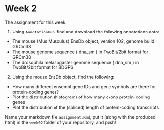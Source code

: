 # Week 2

The assignment for this week:

1. Using `AnnotationHub`, find and download the following annotations data:
 - The mouse (Mus Musculus) EnsDb object, version 102, genome build GRCm38
 - The mouse genome sequence ( dna_sm ) in TwoBit/2bit format for GRCm38
 - The drosophila melanogaster genome sequence ( dna_sm ) in TwoBit/2bit format for BDGP6

2. Using the mouse EnsDb object, find the following:
 - How many different ensembl gene IDs and gene symbols are there for protein-coding genes?
 - Plot the distribution (histogram) of how many exons protein-coding genes
 - Plot the distribution of the (spliced) length of protein-coding transcripts

Name your markdown file `assignment.Rmd`, put it (along with the produced html) 
in the `week02` folder of your repository, and push!
